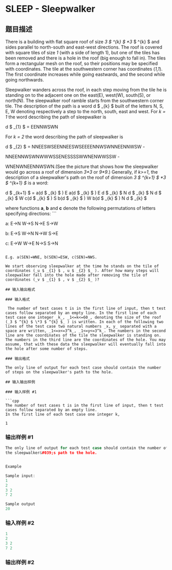 # SLEEP - Sleepwalker

## 题目描述

There is a building with flat square roof of size _3 $ ^{k} $ \*3_ $ ^{k} $ and sides parallel to north-south and east-west directions. The roof is covered with square tiles of size _1_ (with a side of length 1), but one of the tiles has been removed and there is a hole in the roof (big enough to fall in). The tiles form a rectangular mesh on the roof, so their positions may be specified with coordinates. The tile at the southwestern corner has coordinates (_1,1_). The first coordinate increases while going eastwards, and the second while going northwards.

Sleepwalker wanders across the roof, in each step moving from the tile he is standing on to the adjacent one on the east(E), west(W), south(S), or north(N). The sleepwalker roof ramble starts from the southwestern corner tile. The description of the path is a word d $ _{k} $ built of the letters N, S, E, W denoting respectively a step to the north, south, east and west. For _k = 1_ the word describing the path of sleepwalker is

d $ _{1} $ = EENNWSWN

For _k = 2_ the word describing the path of sleepwalker is

d $ _{2} $ = NNEESWSEENNEESWSEEEENNWSWNNEENNWSW -

NNEENNWSWNWWWSSENESSSSWWNENWWSSW -

WNENWNEENNWSWN.(See the picture that shows how the sleepwalker would go across a roof of dimension _3\*3_ or _9\*9_.) Generally, if _k>=1_, the description of a sleepwalker's path on the roof of dimension _3 $ ^{k+1} $ \*3 $ ^{k+1} $_ is a word:

d $ _{k+1} $ = a(d $ _{k} $ ) E a(d $ _{k} $ ) E d $ _{k} $ N d $ _{k} $ N d $ _{k} $ W c(d $ _{k} $ ) S b(d $ _{k} $ ) W b(d $ _{k} $ ) N d $ _{k} $

where functions **a**, **b** and **c** denote the following permutations of letters specifying directions: ```

a: E->N W->S N->E S->W

b: E->S W->N N->W S->E

c: E->W W->E N->S S->N

```

E.g. a(SEN)=WNE, b(SEN)=ESW, c(SEN)=NWS.

We start observing sleepwalker at the time he stands on the tile of coordinates (_u $ _{1} $ , u $ _{2} $_ ). After how many steps will sleepwalker fall into the hole made after removing the tile of coordinates (_v $ _{1} $ , v $ _{2} $_ )?

## 输入输出格式

### 输入格式

 The number of test cases t is in the first line of input, then t test cases follow separated by an empty line. In the first line of each test case one integer _k_, _1<=k<=60_, denoting the size of the roof (_3 $ ^{k} $ \*3 $ ^{k} $_ ) is written. In each of the following two lines of the test case two natural numbers _x, y_ separated with a space are written, _1<=x<=3^k_, _1<=y<=3^k_. The numbers in the second line are the coordinates of the tile the sleepwalker is standing on. The numbers in the third line are the coordinates of the hole. You may assume, that with these data the sleepwalker will eventually fall into the hole after some number of steps.

### 输出格式

The only line of output for each test case should contain the number of steps on the sleepwalker's path to the hole.

## 输入输出样例

### 输入样例 #1

```cpp
The number of test cases t is in the first line of input, then t test cases follow separated by an empty line.
In the first line of each test case one integer k,

1
```


### 输出样例 #1

```cpp
The only line of output for each test case should contain the number of steps on
the sleepwalker&#039;s path to the hole.


Example

Sample input:
1
2
3 2
7 2

Sample output
20
```


### 输入样例 #2

```cpp
1
2
3 2
7 2
```


### 输出样例 #2

```cpp

```
